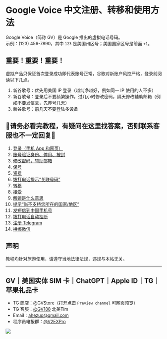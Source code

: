 # Google Voice 中文注册、转移和使用方法

Google Voice（简称 GV）是 Google 推出的虚拟电话号码。\
示例：‪(123) 456-7890‬，其中 `123` 是美国州区号；美国国家区号是前面 `+1`。

## 重要！重要！重要！

虚拟产品只保证首次登录成功即代表账号正常，谷歌对新账户风控严格，登录前阅读以下几点。

1. 新谷歌号：优先用美国 IP 登录（越纯净越好，例如同一 IP 使用的人不多）
2. 新谷歌号：登录后不要频繁操作，过几小时修改密码，隔天修改辅助邮箱（例如不要发信息，先养号几天）
3. 新谷歌号：前几天不要登陆多设备

## **🔻请务必看完教程，有疑问在这里找答案，否则联系客服也不一定回复🔻**

1. [登录（手机 App 和网页）](https://github.com/ssnhd/googlevoice/wiki/登录)
2. [账号验证身份、停用、被封](https://github.com/ssnhd/googlevoice/wiki/账号异常)
3. [修改密码，辅助邮箱](https://github.com/ssnhd/googlevoice/wiki/修改密码和辅助邮箱)
4. [保号](https://github.com/ssnhd/googlevoice/wiki/保号)
5. [资费](https://github.com/ssnhd/googlevoice/wiki/资费)
6. [拨打电话提示“关联号码”](https://github.com/ssnhd/googlevoice/wiki/拨打电话提示“关联号码”)
7. [转移](https://github.com/ssnhd/googlevoice/wiki/转移)
8. [接受](https://github.com/ssnhd/googlevoice/wiki/接受)
9. [解锁是什么意思](https://github.com/ssnhd/googlevoice/wiki/解锁是什么意思)
10. [提示“尚不支持您所在的国家/地区”](https://github.com/ssnhd/googlevoice/wiki/提示“尚不支持您所在的国家-地区”)
11. [发短信到中国手机号](https://github.com/ssnhd/googlevoice/wiki/发短信到中国手机号)
12. [拨打电话自动挂断](https://github.com/ssnhd/googlevoice/wiki/拨打电话自动挂断)
13. [注册 Telegram](https://github.com/ssnhd/googlevoice/wiki/注册-Telegram)
14. [换绑微信](https://github.com/ssnhd/googlevoice/wiki/换绑微信)

## 声明

教程均针对旅游使用，请遵守当地法律法规，违规与本帖无关。

---


## GV｜美国实体 SIM 卡｜ChatGPT｜Apple ID｜TG｜苹果礼品卡

- TG 商店：[@GVStore](https://t.me/gvstore)（打开点击 `Preview channel` 可网页预览）
- TG 客服：[@GV188](https://t.me/GV188) 北美Tim
- Email：<ahezuo@gmail.com> 
- 程序员电报群：[@V2EXPro](https://t.me/V2EXPro)

![](https://i.imgur.com/9ysVXCr.png)
